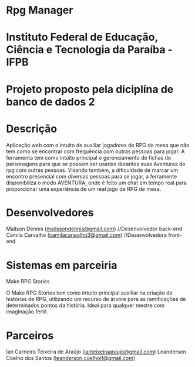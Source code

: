 # Rpg Manager
# Instituto Federal de Educação, Ciência e Tecnologia da Paraíba - IFPB
# Projeto proposto pela diciplína de banco de dados 2

# Descrição
Aplicação web com o intuito de auxiliar jogadores de RPG de mesa que não tem como se encontrar com frequência com outras pessoas para jogar. A ferramenta tem como intúito principal o gerenciamento de fichas de personagens para que se possam ser usadas durantes suas Aventuras de rpg com outras pessoas. Visando também, a dificuldade de marcar um encontro presencial com diversas pessoas para se jogar, a ferramente disponibiliza o modo AVENTURA, onde é feito um chat em tempo real para proporcionar uma experiência de um real jogo de RPG de mesa. 

# Desenvolvedores

Mailson Dennis (mailssondennis@gmail.com) //Desenvolvedor back-end 
Camila Carvalho (camilacarwalho3@gmail.com) //Desenvolvedora front-end 

# Sistemas em parceiria

Make RPG Stories

O Make RPG Stories tem como intuito principal auxiliar na criação de histórias de RPG, utilizando um recurso de árvore para as ramificações de determinados pontos da história. Ideal para qualquer mestre com imaginação fertil.

# Parceiros

Ian Carneiro Teixeira de Araújo (ianteixeiraaraujo@gmail.com) 
Leanderson Coelho dos Santos (leanderson.coelhoif@gmail.com) 
